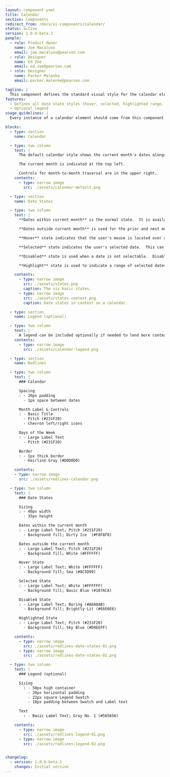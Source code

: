 ```yaml
---
layout: component-yaml
title: Calendar
section: Components
redirect_from: /docs/ui-components/calendar/
status: active
version: 1.0.0-beta.1
people:
  - role: Product Owner
    name: Joe Macaluso
    email: joe.macaluso@pearson.com
  - role: Designer
    name: Ed Zee
    email: ed.zee@pearson.com
  - role: Designer
    name: Parker Malenke
    email: parker.malenke@pearson.com

tagline: |
  This component defines the standard visual style for the calendar element.
features:
  - Defines all date state styles (hover, selected, highlighted range, disabled)
  - Optional legend
usage_guidelines: |
  Every instance of a calendar element should come from this component.

blocks:
  - type: section
    name: Calendar

  - type: two column
    text: |
      The default calendar style shows the current month's dates alongside the prior and next months' dates in a single calendar month view.

      The current month is indicated at the top left.

      Controls for month-to-month traversal are in the upper right.
    contents:
      - type: narrow image
        src: ./assets/calendar-default.png

  - type: section
    name: Date States

  - type: two column
    text: |
      **Dates within current month** is the normal state.  It is available for user interaction.

      **Dates outside current month** is used for the prior and next months' dates that fit within the current single month calendar view.

      **Hover** state indicates that the user's mouse is located over a selectable date.  This can be applied to dates both outside and within the current month.

      **Selected** state indicates the user's selected date.  This can be applied to dates both outside and within the current month.

      **Disabled** state is used when a date is not selectable.  Disabled dates also cannot incur a hover state.

      **Highlight** state is used to indicate a range of selected dates.

    contents:
      - type: narrow image
        src: ./assets/states.png
        caption: The six basic states.
      - type: narrow image
        src: ./assets/states-context.png
        caption: Date states in context on a calendar.

  - type: section
    name: Legend (optional)

  - type: two column
    text: |
      A legend can be included optionally if needed to lend more context to one of the states.
    contents:
      - type: narrow image
        src: ./assets/calendar-legend.png

  - type: section
    name: Redlines

  - type: two column
    text: |
      ### Calendar

      Spacing
      : - 20px padding
        - 1px space between dates

      Month Label & Controls
      : - Basic Title
        - Pitch (#231F20)
        - Chevron left/right icons

      Days of the Week
      : - Large Label Text
        - Pitch (#231F20)

      Border
      : - 1px thick border
        - Hairline Gray (#D0D0D0)

    contents:
    - type: narrow image
      src: ./assets/redlines-calendar.png

  - type: two column
    text: |
      ### Date States

      Sizing
      : - 40px width
        - 35px height

      Dates within the current month
      : - Large Label Text; Pitch (#231F20)
        - Background fill; Dirty Ice  (#F8F8F8)

      Dates outside the current month
      : - Large Label Text; Pitch (#231F20)
        - Background fill; White (#FFFFFF)

      Hover State
      : - Large Label Text; White (#FFFFFF)
        - Background fill; Sea (#0C5D99)

      Selected State
      : - Large Label Text; White (#FFFFFF)
        - Background fill; Basic Blue (#107ACA)

      Disabled State
      : - Large Label Text; Boring (#A6A8AB)
        - Background fill; Brightly Lit (#E6E6E6)

      Highlighted State
      : - Large Label Text; Pitch (#231F20)
        - Background fill; Sky Blue (#D9EEFF)

    contents:
      - type: narrow image
        src: ./assets/redlines-date-states-01.png
      - type: narrow image
        src: ./assets/redlines-date-states-02.png

  - type: two column
    text: |
      ### Legend (optional)

      Sizing
        : - 50px high container
          - 20px horizontal padding
          - 22px square Legend Swatch
          - 10px padding between Swatch and Label text

      Text
        : - Basic Label Text; Gray No. 1 (#565656)

    contents:
      - type: narrow image
        src: ./assets/redlines-legend-01.png
      - type: narrow image
        src: ./assets/redlines-legend-02.png


changelog:
  - version: 1.0.0-beta.1
    changes: Initial version
---
```

